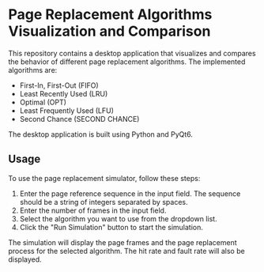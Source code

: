 # Page Replacement Algorithms Visualization and Comparison

This repository contains a desktop application that visualizes and compares the behavior of different page replacement algorithms. The implemented algorithms are:

- First-In, First-Out (FIFO)
- Least Recently Used (LRU)
- Optimal (OPT)
- Least Frequently Used (LFU)
- Second Chance (SECOND CHANCE)

The desktop application is built using Python and PyQt6.

## Usage

To use the page replacement simulator, follow these steps:

1. Enter the page reference sequence in the input field. The sequence should be a string of integers separated by spaces.
2. Enter the number of frames in the input field.
3. Select the algorithm you want to use from the dropdown list.
4. Click the "Run Simulation" button to start the simulation.

The simulation will display the page frames and the page replacement process for the selected algorithm. The hit rate and fault rate will also be displayed.

